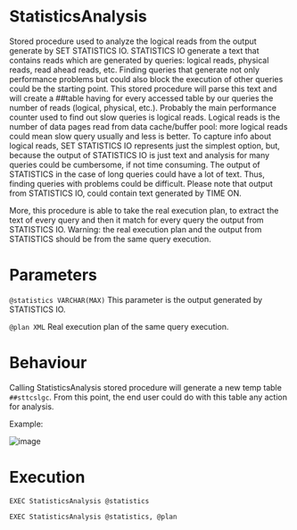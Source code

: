 # StatisticsAnalysis

Stored procedure used to analyze the logical reads from the output generate by SET STATISTICS IO. STATISTICS IO generate a text that contains reads which are generated by queries: logical reads, physical reads, read ahead reads, etc. Finding queries that generate not only performance problems but could also block the execution of other queries could be the starting point. This stored procedure will parse this text and will create a ##table having for every accessed table by our queries the number of reads (logical, physical, etc.). Probably the main performance counter used to find out slow queries is logical reads. Logical reads is the number of data pages read from data cache/buffer pool: more logical reads could mean slow query usually and less is better. To capture info about logical reads, SET STATISTICS IO represents just the simplest option, but, because the output of STATISTICS IO is just text and analysis for many queries could be cumbersome, if not time consuming. The output of STATISTICS in the case of long queries could have a lot of text. Thus, finding queries with problems could be difficult. Please note that output from STATISTICS IO, could contain text generated by TIME ON.

More, this procedure is able to take the real execution plan, to extract the text of every query and then it match for every query the output from STATISTICS IO. Warning: the real execution plan and the output from STATISTICS should be from the same query execution.

# Parameters

`@statistics VARCHAR(MAX)` This parameter is the output generated by STATISTICS IO. 

`@plan XML` Real execution plan of the same query execution. 

# Behaviour

Calling StatisticsAnalysis stored procedure will generate a new temp table `##sttcslgc`. From this point, the end user could do with this table any action for analysis.

Example:

![image](https://user-images.githubusercontent.com/62909052/137581234-012f429f-e29e-417a-ae95-f99aebc242e9.png)

# Execution

`EXEC StatisticsAnalysis @statistics`    

`EXEC StatisticsAnalysis @statistics, @plan`   
